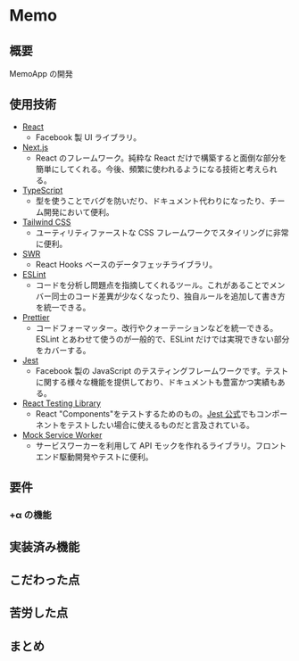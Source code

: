 # Memo

## 概要

MemoApp の開発

## 使用技術

- [React](https://ja.reactjs.org/)
  - Facebook 製 UI ライブラリ。
- [Next.js](https://nextjs.org/)
  - React のフレームワーク。純粋な React だけで構築すると面倒な部分を簡単にしてくれる。今後、頻繁に使われるようになる技術と考えられる。
- [TypeScript](https://www.typescriptlang.org/)
  - 型を使うことでバグを防いだり、ドキュメント代わりになったり、チーム開発において便利。
- [Tailwind CSS](https://tailwindcss.com/)
  - ユーティリティファーストな CSS フレームワークでスタイリングに非常に便利。
- [SWR](https://swr.now.sh/)
  - React Hooks ベースのデータフェッチライブラリ。
- [ESLint](https://eslint.org/)
  - コードを分析し問題点を指摘してくれるツール。これがあることでメンバー同士のコード差異が少なくなったり、独自ルールを追加して書き方を統一できる。
- [Prettier](https://prettier.io/)
  - コードフォーマッター。改行やクォーテーションなどを統一できる。ESLint とあわせて使うのが一般的で、ESLint だけでは実現できない部分をカバーする。
- [Jest](https://jestjs.io/ja/)
  - Facebook 製の JavaScript のテスティングフレームワークです。テストに関する様々な機能を提供しており、ドキュメントも豊富かつ実績もある。
- [React Testing Library](https://testing-library.com/docs/react-testing-library/intro/)
  - React "Components"をテストするためのもの。[Jest 公式](https://jestjs.io/docs/ja/tutorial-react#dom-%E3%81%AE%E3%83%86%E3%82%B9%E3%83%88)でもコンポーネントをテストしたい場合に使えるものだと言及されている。
- [Mock Service Worker](https://mswjs.io/)
  - サービスワーカーを利用して API モックを作れるライブラリ。フロントエンド駆動開発やテストに便利。

## 要件

### +α の機能

## 実装済み機能

## こだわった点

## 苦労した点

## まとめ
